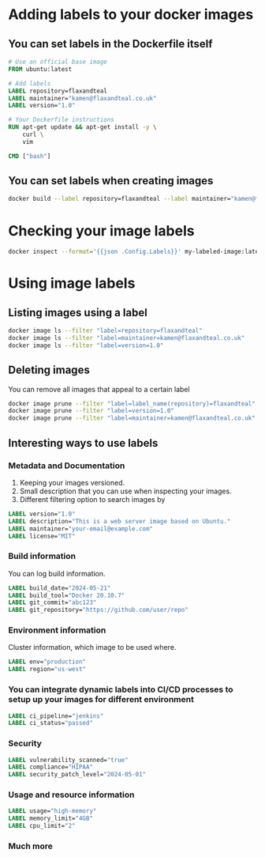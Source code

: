 # Adding labels to your docker images

## You can set labels in the Dockerfile itself
```Dockerfile
# Use an official base image
FROM ubuntu:latest

# Add labels
LABEL repository=flaxandteal
LABEL maintainer="kamen@flaxandteal.co.uk"
LABEL version="1.0"

# Your Dockerfile instructions
RUN apt-get update && apt-get install -y \
    curl \
    vim

CMD ["bash"]
```

## You can set labels when creating images 

```sh
docker build --label repository=flaxandteal --label maintainer="kamen@flaxandteal.co.uk" --label version="1.0" -t my-image:latest .
```

# Checking your image labels

```sh
docker inspect --format='{{json .Config.Labels}}' my-labeled-image:latest
```

# Using image labels

## Listing images using a label

```sh
docker image ls --filter "label=repository=flaxandteal"
docker image ls --filter "label=maintainer=kamen@flaxandteal.co.uk"
docker image ls --filter "label=version=1.0"
```

##  Deleting images

You can remove all images that appeal to a certain label
```sh
docker image prune --filter "label=label_name(repository)=flaxandteal"
docker image prune --filter "label=version=1.0"
docker image prune --filter "label=maintainer=kamen@flaxandteal.co.uk"
```

## Interesting ways to use labels

### Metadata and Documentation

1. Keeping your images versioned.
2. Small description that you can use when inspecting your images.
3. Different filtering option to search images by

```Dockerfile
LABEL version="1.0"
LABEL description="This is a web server image based on Ubuntu."
LABEL maintainer="your-email@example.com"
LABEL license="MIT"
```

### Build information 

You can log build information.
```Dockerfile
LABEL build_date="2024-05-21"
LABEL build_tool="Docker 20.10.7"
LABEL git_commit="abc123"
LABEL git_repository="https://github.com/user/repo"
```

### Environment information
Cluster information, which image to be used where. 
```Dockerfile
LABEL env="production"
LABEL region="us-west"
```

### You can integrate dynamic labels into CI/CD processes to setup up your images for different environment

```Dockerfile
LABEL ci_pipeline="jenkins"
LABEL ci_status="passed"
```

### Security

```Dockerfile 
LABEL vulnerability_scanned="true"
LABEL compliance="HIPAA"
LABEL security_patch_level="2024-05-01"
```

### Usage and resource information

```Dockerfile
LABEL usage="high-memory"
LABEL memory_limit="4GB"
LABEL cpu_limit="2"
```

### Much more